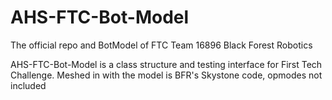 # AHS-FTC-Bot-Model
The official repo and BotModel of FTC Team 16896 Black Forest Robotics

AHS-FTC-Bot-Model is a class structure and testing interface for First Tech Challenge. Meshed in with the model is BFR's Skystone code, opmodes not included


